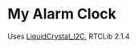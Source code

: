 # My Alarm Clock

Uses [LiquidCrystal_I2C](https://github.com/johnrickman/LiquidCrystal_I2C), RTCLib 2.1.4
